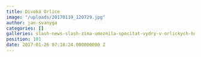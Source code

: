 ```yaml
---
title: Divoká Orlice
image: "/uploads/20170119_120729.jpg"
author: jan-svanyga
categories: []
galleries: slash-news-slash-zima-umoznila-spocitat-vydry-v-orlickych-horach
position: 101
date: 2017-01-26 07:18:24.000000000 Z
---
```

